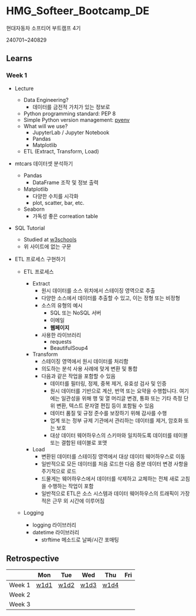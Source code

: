 # HMG_Softeer_Bootcamp_DE

현대자동차 소프티어 부트캠프 4기

240701~240829

## Learns

### Week 1
- Lecture
    - Data Engineering?
        - 데이터를 금전적 가치가 있는 정보로
    - Python programming standard: PEP 8
    - Simple Python version management: [pyenv](https://github.com/pyenv/pyenv)
    - What will we use?
        - JupyterLab / Jupyter Notebook
        - Pandas
        - Matplotlib
    - ETL (Extract, Transform, Load)

- mtcars 데이터셋 분석하기
    - Pandas
        - DataFrame 조작 및 정보 출력
    - Matplotlib
        - 다양한 수치를 시각화
        - plot, scatter, bar, etc.
    - Seaborn
        - 가독성 좋은 correation table

-  SQL Tutorial
    - Studied at [w3schools](https://www.w3schools.com/sql/default.asp)
    - 위 사이트에 없는 구문

- ETL 프로세스 구현하기
    - ETL 프로세스
        - Extract
            - 원시 데이터를 소스 위치에서 스테이징 영역으로 추출
            - 다양한 소스에서 데이터를 추출할 수 있고, 이는 정형 또는 비정형
            - 소스의 유형의 예시
                - SQL 또는 NoSQL 서버
                - 이메일
                - **웹페이지**
            - 사용한 라이브러리
                - requests
                - BeautifulSoup4
        - Transform
            - 스테이징 영역에서 원시 데이터를 처리함
            - 의도하는 분석 사용 사례에 맞게 변환 및 통합
            - 다음과 같은 작업을 포함할 수 있음
                - 데이터를 필터링, 정제, 중복 제거, 유효성 검사 및 인증
                - 원시 데이터를 기반으로 계산, 번역 또는 요약을 수행합니다. 여기에는 일관성을 위해 행 및 열 머리글 변경, 통화 또는 기타 측정 단위 변환, 텍스트 문자열 편집 등이 포함될 수 있음
                - 데이터 품질 및 규정 준수를 보장하기 위해 감사를 수행
                - 업계 또는 정부 규제 기관에서 관리하는 데이터를 제거, 암호화 또는 보호
                - 대상 데이터 웨어하우스의 스키마와 일치하도록 데이터를 테이블 또는 결합된 테이블로 포맷
        - Load
            - 변환된 데이터를 스테이징 영역에서 대상 데이터 웨어하우스로 이동
            - 일반적으로 모든 데이터를 처음 로드한 다음 증분 데이터 변경 사항을 주기적으로 로드
            - 드물게는 웨어하우스에서 데이터를 삭제하고 교체하는 전체 새로 고침을 수행하는 작업이 포함
            - 일반적으로 ETL은 소스 시스템과 데이터 웨어하우스의 트래픽이 가장 적은 근무 외 시간에 이루어짐

    - Logging
        - logging 라이브러리
        - datetime 라이브러리
            - strftime 메소드로 날짜/시간 포매팅



## Retrospective
|        | Mon | Tue | Wed | Thu | Fri |
| ------ | --- | --- | --- | --- | --- |
| Week 1 | [w1d1](retrospect/w1/d1_240701.md) | [w1d2](retrospect/w1/d2_240702.md) | [w1d3](retrospect/w1/d3_240703.md) | [w1d4](retrospect/w1/d4_240704.md) |     |
| Week 2 |     |     |     |     |     |
| Week 3 |     |     |     |     |     |
